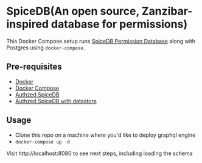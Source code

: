 # SpiceDB(An open source, Zanzibar-inspired database for permissions) 

This Docker Compose setup runs [SpiceDB Permission Database](https://github.com/authzed/spicedb) along with Postgres using `docker-compose`.

## Pre-requisites

- [Docker](https://docs.docker.com/install/)
- [Docker Compose](https://docs.docker.com/compose/install/)
- [Authzed SpiceDB](https://github.com/authzed/spicedb)
- [Authzed SpiceDB with datastore](https://docs.authzed.com/spicedb/selecting-a-datastore)

## Usage

- Clone this repo on a machine where you'd like to deploy graphql engine
- `docker-compose up -d`

Visit http://localhost:8080 to see next steps, including loading the schema
